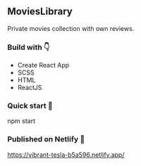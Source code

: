 ## MoviesLibrary
Private movies collection with own reviews.

### Build with 👇
- Create React App
- SCSS
- HTML
- ReactJS

### Quick start 🚀

npm start

### Published on Netlify 👀

https://vibrant-tesla-b5a596.netlify.app/

